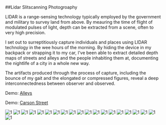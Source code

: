 ##Lidar Slitscanning Photogroaphy


LIDAR is a range-sensing technology typically employed by the government and military to survey land from above. By meauring the time of flight of modulated pulses of light, depth can be extracted from a scene, often to very high precision.

I set out to surreptitiously capture individuals and places using LIDAR technology in the wee hours of the morning. By hiding the device in my backpack or strapping it to my car, I've been able to extract detailed depth maps of streets and alleys and the people inhabiting them at, documenting the nightlife of a city in a whole new way.

The artifacts produced through the process of capture, including the bounce of my gait and the elongated or compressed figures, reveal a deep interconnectedness between observer and observed.

Demo: [Alleys](https://vimeo.com/144993841)

Demo: [Carson Street](https://vimeo.com/145215259)

![1](assets/1.png)
![1](assets/3.png)
![1](assets/4.png)
![1](assets/6.png)
![1](assets/7.png)
![1](assets/8.png)
![1](assets/9.png)
![1](assets/10.png)
![1](assets/11.png)
![1](assets/12.png)
![1](assets/13.png)
![1](assets/14.png)
![1](assets/15.png)
![1](assets/16.png)
![1](assets/17.jpg)
![1](assets/18.jpg)
![1](assets/19.jpg)
![1](assets/20.jpg)
![1](assets/21.jpg)
![1](assets/22.jpg)

